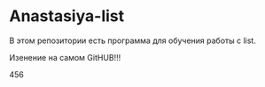 # Anastasiya-list

В этом репозитории есть программа для обучения работы с list.

Изенение на самом GitHUB!!!


456
